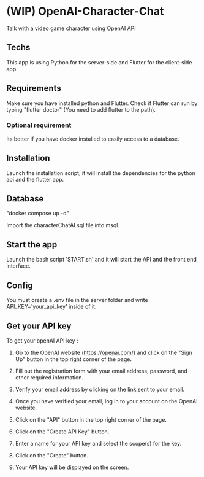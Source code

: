 # (WIP) OpenAI-Character-Chat
Talk with a video game character using OpenAI API

## Techs
This app is using Python for the server-side and Flutter for the client-side app.

## Requirements
Make sure you have installed python and Flutter. Check if Flutter can run by typing "flutter doctor" (You need to add flutter to the path).

### Optional requirement 
Its better if you have docker installed to easily access to a database.

## Installation 
Launch the installation script, it will install the dependencies for the python api and the flutter app.

## Database
"docker compose up -d"

Import the characterChatAI.sql file into msql.

## Start the app 
Launch the bash script 'START.sh' and it will start the API and the front end interface.

## Config
You must create a .env file in the server folder and write API_KEY='your_api_key' inside of it. 

## Get your API key 
To get your openAI API key :

1. Go to the OpenAI website (https://openai.com/) and click on the "Sign Up" button in the top right corner of the page.

2. Fill out the registration form with your email address, password, and other required information.

3. Verify your email address by clicking on the link sent to your email.

4. Once you have verified your email, log in to your account on the OpenAI website.

5. Click on the "API" button in the top right corner of the page.

6. Click on the "Create API Key" button.

7. Enter a name for your API key and select the scope(s) for the key.

8. Click on the "Create" button.

9. Your API key will be displayed on the screen.
